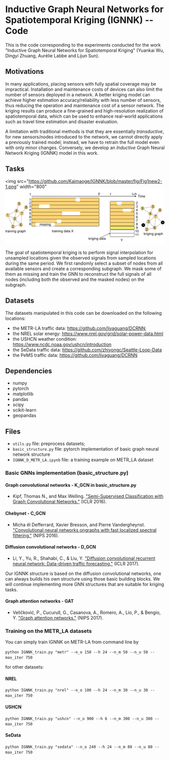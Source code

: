 # Inductive Graph Neural Networks for Spatiotemporal Kriging (IGNNK) -- Code

This is the code corresponding to the experiments conducted for the work "Inductive Graph Neural Networks for Spatiotemporal Kriging"
(Yuankai Wu, Dingyi Zhuang, Aurélie Labbe and Lijun Sun).

## Motivations

In many applications, placing sensors with fully spatial coverage may be impractical. Installation and maintenance costs of devices can also limit the number of sensors deployed in a network. A better kriging model can achieve higher estimation accuracy/reliability with less number of sensors, thus reducing the operation and maintenance cost of a sensor network. The kriging results can produce a fine-grained and high-resolution realization of spatiotemporal data, which can be used to enhance real-world applications such as travel time estimation and disaster evaluation.

A limitation with traditional methods is that they are essentially *transductive*, for new sensors/nodes introduced to the network, we cannot directly apply a previously trained model; instead, we have to retrain the full model even with only minor changes. Conversely, we develop an *Inductive* Graph Neural Network Kriging (IGNNK) model in this work. 

## Tasks

<img src="https://github.com/Kaimaoge/IGNNK/blob/master/fig/Fig1new2-1.png" width="800"
<img src="https://github.com/Kaimaoge/IGNNK/blob/master/fig/Fig2new2-1.png" width="800">

The goal of spatiotemporal kriging is to perform signal interpolation for unsampled locations given the observed signals from sampled locations during the same period. We first randomly select a subset of nodes from all available sensors and create a corresponding subgraph. We mask some of them as missing and train the GNN to reconstruct the full signals of all nodes (including both the observed and the masked nodes) on the subgraph.

## Datasets

The datasets manipulated in this code can be downloaded on the following locations:
- the METR-LA traffic data: https://github.com/liyaguang/DCRNN;
- the NREL solar energy: https://www.nrel.gov/grid/solar-power-data.html
- the USHCN weather condition: https://www.ncdc.noaa.gov/ushcn/introduction
- the SeData traffic data: https://github.com/zhiyongc/Seattle-Loop-Data
- the PeMS traffic data: https://github.com/liyaguang/DCRNN

## Dependencies

* numpy
* pytorch
* matplotlib
* pandas
* scipy
* scikit-learn
* geopandas


## Files

- `utils.py` file: preprocess datasets;
- `basic_structure.py` file: pytorch implementation of basic graph neural network structure
- `IGNNK_D_METR_LA.ipynb` file: a training example on METR_LA dataset

### Basic GNNs implementation (basic_structure.py)

#### Graph convolutional networks - K_GCN in basic_structure.py

- Kipf, Thomas N., and Max Welling. ["Semi-Supervised Classification with Graph Convolutional Networks."](https://arxiv.org/pdf/1609.02907.pdf) (ICLR 2016).

#### Chebynet - C_GCN

- Micha ̈el Defferrard, Xavier Bresson, and Pierre Vandergheynst. ["Convolutional neural networks ongraphs with fast localized spectral filtering."](http://papers.nips.cc/paper/6081-convolutional-neural-networks-on-graphs-with-fast-localized-spectral-filtering.pdf) (NIPS 2016).

#### Diffusion convolutional networks - D_GCN

- Li, Y., Yu, R., Shahabi, C., & Liu, Y. ["Diffusion convolutional recurrent neural network: Data-driven traffic forecasting."](https://arxiv.org/pdf/1707.01926.pdf) (ICLR 2017).

Our IGNNK structure is based on the diffusion convolutional networks, one can always builds his own structure using those basic building blocks. We will continue implementing more GNN structures that are suitable for kriging tasks.

#### Graph attention networks - GAT

- Veličković, P., Cucurull, G., Casanova, A., Romero, A., Lio, P., & Bengio, Y. ["Graph attention networks."](https://arxiv.org/pdf/1710.10903.pdf) (NIPS 2017).


### Training on the METR_LA datasets
You can simply train IGNNK on METR-LA from command line by

`python IGNNK_train.py "metr" --n_o 150 --h 24 --n_m 50 --n_u 50 --max_iter 750`

for other datasets:
#### NREL
`python IGNNK_train.py "nrel" --n_o 100 --h 24 --n_m 30 --n_u 30 --max_iter 750`

#### USHCN
`python IGNNK_train.py "ushcn" --n_o 900 --h 6 --n_m 300 --n_u 300 --max_iter 750`

#### SeData
`python IGNNK_train.py "sedata" --n_o 240 --h 24 --n_m 80 --n_u 80 --max_iter 750`


